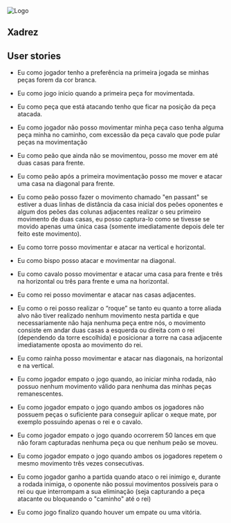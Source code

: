    ![Logo](https://user-images.githubusercontent.com/100887395/178359155-19d1e5e8-614b-4d4f-a2a1-3d37c1a53fb3.png)


## Xadrez



## User stories

- Eu como jogador tenho a preferência na primeira jogada se minhas peças forem da cor branca.

- Eu como jogo inicio quando a primeira peça for movimentada.

- Eu como peça que está atacando tenho que ficar na posição da peça atacada.

- Eu como jogador não posso movimentar minha peça caso tenha alguma peça minha no caminho, com excessão da peça cavalo que pode pular peças na movimentação

- Eu como peão que ainda não se movimentou, posso me mover em até duas casas para frente.

- Eu como peão após a primeira movimentação posso me mover e atacar uma casa na diagonal para frente.

- Eu como peão posso fazer o movimento chamado "en passant" se estiver a duas linhas de distância da casa inicial dos peões oponentes e algum dos peões das colunas adjacentes realizar o seu primeiro movimento de duas casas, eu posso captura-lo como se tivesse se movido apenas uma única casa (somente imediatamente depois dele ter feito este movimento).

- Eu como torre posso movimentar e atacar na vertical e horizontal.

- Eu como bispo posso atacar e movimentar  na diagonal.

- Eu como cavalo posso movimentar e atacar uma casa para frente e três na horizontal ou três para frente e uma na horizontal.

- Eu como rei posso movimentar e atacar nas casas adjacentes.

- Eu como o rei posso realizar o “roque” se tanto eu quanto a torre aliada alvo não tiver realizado nenhum movimento nesta partida e que necessariamente não haja nenhuma peça entre nós, o movimento consiste em andar duas casas a esquerda ou direita com o rei (dependendo da torre escolhida) e posicionar a torre na casa adjacente imediatamente oposta ao movimento do rei.

- Eu como rainha posso movimentar e atacar nas diagonais, na horizontal e na vertical.

- Eu como jogador empato o jogo quando, ao iniciar minha rodada, não possuo nenhum movimento válido para nenhuma das minhas peças remanescentes.

- Eu como jogador empato o jogo quando ambos os jogadores não possuem peças o suficiente para conseguir aplicar o xeque mate, por exemplo possuindo apenas o rei e o cavalo.

- Eu como jogador empato o jogo quando ocorrerem 50 lances em que não foram capturadas nenhuma peça ou que nenhum peão se moveu.

- Eu como jogador empato o jogo quando ambos os jogadores repetem o mesmo movimento três vezes consecutivas.

- Eu como jogador ganho a partida quando ataco o rei inimigo e, durante a rodada inimiga, o oponente não possui movimentos possíveis para o rei ou que interrompam a sua eliminação (seja capturando a peça atacante ou bloqueando o "caminho" até o rei)

- Eu como jogo finalizo quando houver um empate ou uma vitória.
